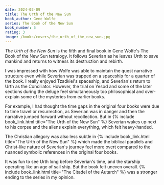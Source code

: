 ```yaml
---
date: 2024-02-09
title: The Urth of the New Sun
book_author: Gene Wolfe
series: The Book of the New Sun
book_number: 5
rating: 3
image: /books/covers/the_urth_of_the_new_sun.jpg
---
```


<cite class="book-title">The Urth of the New Sun</cite> is the fifth and final
book in Gene Wolfe's The Book of the New Sun tetralogy. It follows Severian as
he leaves Urth to save mankind and returns to witness its destruction and
rebirth.

I was impressed with how Wolfe was able to maintain the quest narrative
structure even while Severian was trapped on a spaceship for a quarter of the
book. I really enjoyed Tzadkiel's spaceship, and Severian's return to Urth as
the Conciliator. However, the trial on Yesod and some of the later sections
during the deluge feel simultaneously too philosophical and over-explain some
of the mysteries from earlier books.

For example, I had thought the time gaps in the original four books were due
to time travel or resurrection, as Severian was in danger and then the
narrative jumped forward without recollection. But in {% include
book_link.html title="The Urth of the New Sun" %} Severian wakes up next to
his corpse and the aliens explain everything, which felt heavy-handed.

The Christian allegory was also less subtle in {% include book_link.html
title="The Urth of the New Sun" %} which made the biblical parallels and
Christ-like nature of Severian's journey feel more overt compared to the
nuanced symbolic references in the original four books.

It was fun to see Urth long before Severian's time, and the starship operating
like an age of sail ship. But the book felt uneven overall. {% include
book_link.html title="The Citadel of the Autarch" %} was a stronger ending to
the series in my opinion.
